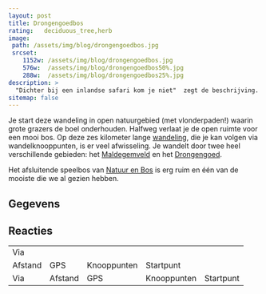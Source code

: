 ```yaml
---
layout: post
title: Drongengoedbos 
rating:   deciduous_tree,herb
image: 
 path: /assets/img/blog/drongengoedbos.jpg
 srcset:
    1152w: /assets/img/blog/drongengoedbos.jpg
    576w:  /assets/img/blog/drongengoedbos50%.jpg
    288w:  /assets/img/blog/drongengoedbos25%.jpg
description: >
  "Dichter bij een inlandse safari kom je niet"  zegt de beschrijving.  Daar is geen woord van gelogen.  De wandeling eindigt met een erg leuk speelbos.
sitemap: false
---
```


 Je start deze wandeling in open natuurgebied (met vlonderpaden!) waarin grote grazers de boel onderhouden. Halfweg verlaat je de open ruimte voor een mooi bos.  Op deze zes kilometer lange [wandeling](https://www.routen.be/drongengoedbos-wandelroute), die je kan volgen via wandelknooppunten, is er veel afwisseling.  Je wandelt door twee heel verschillende gebieden: het [Maldegemveld](https://www.natuurpunt.be/natuurgebied/maldegemveld) en het [Drongengoed](https://www.natuurenbos.be/drongengoed).

Het afsluitende speelbos van [Natuur en Bos](https://knesselaarsnieuws.net/2018/10/10/sprookjesbos-nieuwe-aanwinst-voor-drongengoed/) is erg ruim en één van de mooiste die we al gezien hebben.

<h2 class="gegevens">Gegevens</h2>

<h2 class="reacties"> Reacties </h2>
 
 <table>
   <tr>
    <td>Via</td>
       
   <tr>
    <td>Afstand</td>
    <td>GPS</td>
    <td>Knooppunten</td>   
    <td>Startpunt</td>
  </tr>
  <tr>
   <td>Via</td>
    <td>Afstand</td>
    <td>GPS</td>
    <td>Knooppunten</td>   
    <td>Startpunt</td>
  </tr>
</table> 
